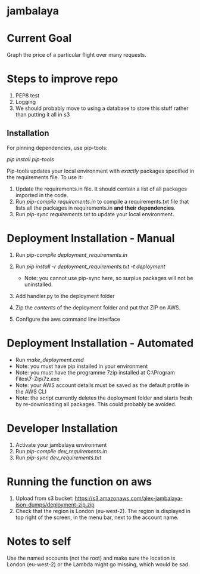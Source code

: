 # jambalaya

# Current Goal
Graph the price of a particular flight over many requests.

# Steps to improve repo
1. PEP8 test
2. Logging
3. We should probably move to using a database to store this stuff 
rather than putting it all in s3

## Installation
For pinning dependencies, use pip-tools:

*pip install pip-tools*

Pip-tools updates your local environment with *exactly* packages specified in the requirements file. To use it:

1. Update the requirements.in file. It should contain a list of all packages imported in the code.
2. Run *pip-compile requirements.in* to compile a requirements.txt file
   that lists all the packages in requirements.in **and their dependencies**.
3. Run *pip-sync requirements.txt* to update your local environment.

# Deployment Installation - Manual
1. Run *pip-compile deployment_requirements.in*
2. Run *pip install -r deployment_requirements.txt -t deployment*

    - Note: you cannot use pip-sync here, so surplus packages will not be uninstalled.

3. Add handler.py to the deployment folder
4. Zip the *contents* of the deployment folder and put that ZIP on AWS.
5. Configure the aws command line interface

# Deployment Installation - Automated
- Run *make_deployment.cmd*
- Note: you must have pip installed in your environment
- Note: you must have the programme 7zip installed at C:\Program Files\7-Zip\7z.exe
- Note: your AWS account details must be saved as the default profile in the AWS CLI
- Note: the script currently deletes the deployment folder and starts fresh by re-downloading all
  packages. This could probably be avoided.

# Developer Installation
1. Activate your jambalaya environment
2. Run *pip-compile dev_requirements.in*
3. Run *pip-sync dev_requirements.txt*

# Running the function on aws
1. Upload from s3 bucket: https://s3.amazonaws.com/alex-jambalaya-json-dumps/deployment-zip.zip
2. Check that the region is London (eu-west-2). The region is displayed in top right of the screen,
   in the menu bar, next to the account name.

# Notes to self
Use the named accounts (not the root) and make sure the location is London (eu-west-2) or the Lambda might go missing, which would be sad.
